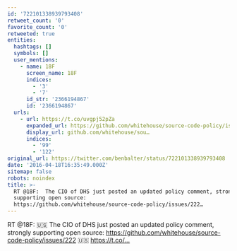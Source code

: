 ```yaml
---
id: '722101338939793408'
retweet_count: '0'
favorite_count: '0'
retweeted: true
entities:
  hashtags: []
  symbols: []
  user_mentions:
    - name: 18F
      screen_name: 18F
      indices:
        - '3'
        - '7'
      id_str: '2366194867'
      id: '2366194867'
  urls:
    - url: https://t.co/uvgpj52pZa
      expanded_url: https://github.com/whitehouse/source-code-policy/issues/222
      display_url: github.com/whitehouse/sou…
      indices:
        - '99'
        - '122'
original_url: https://twitter.com/benbalter/status/722101338939793408
date: '2016-04-18T16:35:49.000Z'
sitemap: false
robots: noindex
title: >-
  RT @18F:  The CIO of DHS just posted an updated policy comment, strongly
  supporting open source:
  https://github.com/whitehouse/source-code-policy/issues/222…
---
```


RT @18F: 🇺🇸 The CIO of DHS just posted an updated policy comment, strongly supporting open source: https://github.com/whitehouse/source-code-policy/issues/222 🇺🇸 https://t.co/…
